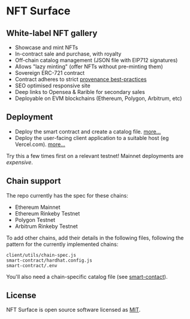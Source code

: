 # NFT Surface

## White-label NFT gallery

* Showcase and mint NFTs
* In-contract sale and purchase, with royalty
* Off-chain catalog management (JSON file with EIP712 signatures) 
* Allows "lazy minting" (offer NFTs without pre-minting them)
* Sovereign ERC-721 contract
* Contract adheres to strict [provenance best-practices](https://link.medium.com/LJjFKB999lb)
* SEO optimised responsive site
* Deep links to Opensea & Rarible for secondary sales 
* Deployable on EVM blockchains (Ethereum, Polygon, Arbitrum, etc)

<!-- 
Example testnet deployments:
- [Ethereum (Rinkeby testnet)](https://nft-surface.vercel.app/)
- [Polygon (Mumbai testnet)](https://nft-surface-polygon.vercel.app/)
- [Arbitrum (Rinkeby testnet)](https://nft-surface-arbitrum.vercel.app/)

To interact with these you'll need a [Metamask](https://metamask.io/) wallet and some relevant test currency (eg. Google "Rinkeby faucet").

### Example front page:

![NFT display/minting page](/docs/front.png?raw=true "NFT display/minting page")

### Example catalog page:

![NFT gallery page](/docs/catalog.png?raw=true "NFT gallery page")

### Example NFT item page:

![NFT display/minting page](/docs/nft.png?raw=true "NFT display/minting page")

### Video

View [a screen recording](https://photos.google.com/share/AF1QipOCXujeQ6RovqSewodsY6nSk4Sa46eViRzjjlekzoxDEMJ9-VZbCPjeBj7UFQnIvw/photo/AF1QipMyCD13dLabWzr23UmUROluZzrTa6Z16r3UB8si?key=YnJpTFJ4bThOVzVVOFd6aHplN1VHOXBlTVRfenhB) of NFT Surface [Music credits: Eric Le Lann & Stephan Fowler]
-->

## Deployment

* Deploy the smart contract and create a catalog file. [more...](/smart-contract/)
* Deploy the user-facing client application to a suitable host (eg Vercel.com). [more...](/client/)

Try this a few times first on a relevant testnet! Mainnet deployments are _expensive_.

## Chain support

The repo currently has the spec for these chains:
* Ethereum Mainnet
* Ethereum Rinkeby Testnet
* Polygon Testnet
* Arbitrum Rinkeby Testnet

To add other chains, add their details in the following files, following the pattern for the currently implemented chains:
```
client/utils/chain-spec.js
smart-contract/hardhat.config.js
smart-contract/.env
```
You'll also need a chain-specific catalog file (see [smart-contact](/smart-contract/)).

## License
NFT Surface is open source software licensed as [MIT](/LICENSE).
